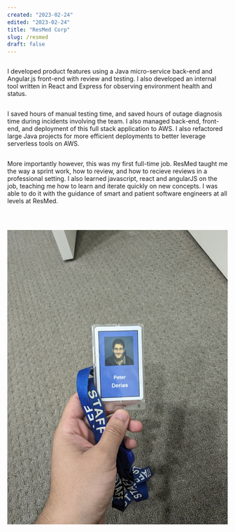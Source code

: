 ```yaml
---
created: "2023-02-24"
edited: "2023-02-24"
title: "ResMed Corp"
slug: /resmed
draft: false
---
```


<style>
    p {
        padding-bottom: 15px;
    }
    h3 {
        padding-top: 5px;
        font-size: var(--chakra-fontSizes-lg);
    }
    .content {
        display: flex;
        align-items: center;
        gap: 15px;
        @media (min-width: 1000px) {
            flex-direction: row;
        };
        @media (max-width: 1000px) {
            flex-direction: column;
        }
    }
    .badge {
        flex-grow: 1;
        justify-self: center;
        justify-content: center;
        @media (min-width: 1000px) {
            min-width: 20%;
        }
        @media (max-width: 1000px) {
            min-width: 80%;
        }
    }
</style>

<div class="content">

<div>

I developed product features using a Java micro-service back-end and Angular.js front-end with review and testing. I also developed an
internal tool written in React and Express for observing environment health and status.

I saved hours of manual testing time, and saved hours of outage diagnosis time during incidents involving the team. I
also managed back-end, front-end, and deployment of this full stack application to AWS. I also refactored large Java projects for more
efficient deployments to better leverage serverless tools on AWS.

More importantly however, this was my first full-time job. ResMed taught me the way a sprint work, how to review, and how to recieve reviews in a professional setting. I also learned javascript, react and angularJS on the job, teaching me how to learn and iterate quickly on new concepts. I was able to do it with the guidance of smart and patient software engineers at all levels at ResMed.

</div>

<div class="badge">

![Peter's ResMed Badge](../images/resmed.jpg)

</div>

</div>

